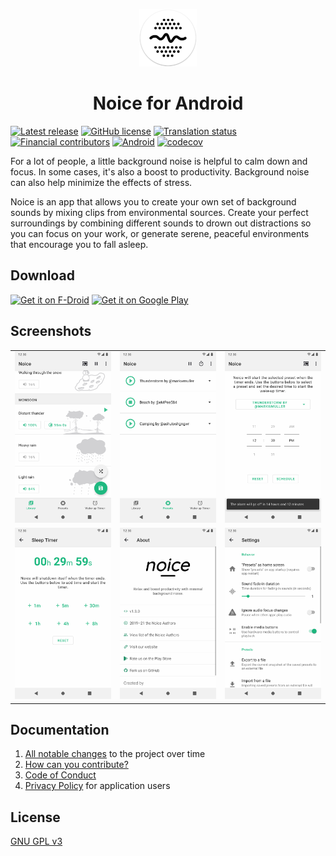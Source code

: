<p align="center">
  <a href="https://trynoice.com">
    <img alt="Gatsby" src="graphics/icon-round.png" width="92" />
  </a>
</p>
<h1 align="center">Noice for Android</h1>

[![Latest release](https://img.shields.io/github/tag-date/trynoice/android-app.svg?color=orange&label=release)](https://github.com/trynoice/android-app/tags/)
[![GitHub license](https://img.shields.io/github/license/trynoice/android-app.svg)](https://github.com/trynoice/android-app/blob/master/LICENSE)
[![Translation status](https://hosted.weblate.org/widgets/noice/-/svg-badge.svg)](https://hosted.weblate.org/engage/noice/)
[![Financial contributors](https://opencollective.com/noice/tiers/badge.svg)](https://opencollective.com/noice)
[![Android](https://github.com/trynoice/android-app/workflows/Android/badge.svg)](https://github.com/trynoice/android-app/actions?query=workflow%3AAndroid)
[![codecov](https://codecov.io/gh/trynoice/android-app/branch/master/graph/badge.svg)](https://codecov.io/gh/trynoice/android-app)

For a lot of people, a little background noise is helpful to calm down and focus. In some cases, it's also a boost to productivity. Background noise can also help minimize the effects of stress.

Noice is an app that allows you to create your own set of background sounds by mixing clips from environmental sources. Create your perfect surroundings by combining different sounds to drown out distractions so you can focus on your work, or generate serene, peaceful environments that encourage you to fall asleep.

## Download

[<img src="https://fdroid.gitlab.io/artwork/badge/get-it-on.png" alt="Get it on F-Droid" height="100">][f-droid-link]
[<img src="https://play.google.com/intl/en_us/badges/images/generic/en-play-badge.png" alt="Get it on Google Play" height="100">][google-play-link]

## Screenshots

|                                                                                |                                                                                |                                                                                |
| ------------------------------------------------------------------------------ | ------------------------------------------------------------------------------ | ------------------------------------------------------------------------------ |
| ![Screenshot 1](fastlane/metadata/android/en-US/images/phoneScreenshots/1.png) | ![Screenshot 2](fastlane/metadata/android/en-US/images/phoneScreenshots/2.png) | ![Screenshot 3](fastlane/metadata/android/en-US/images/phoneScreenshots/3.png) |
| ![Screenshot 4](fastlane/metadata/android/en-US/images/phoneScreenshots/4.png) | ![Screenshot 5](fastlane/metadata/android/en-US/images/phoneScreenshots/5.png) | ![Screenshot 6](fastlane/metadata/android/en-US/images/phoneScreenshots/6.png) |

## Documentation

1. [All notable changes](https://trynoice.com/changelog) to the project over
   time
2. [How can you contribute?](CONTRIBUTING.md)
3. [Code of Conduct](CODE_OF_CONDUCT.md)
4. [Privacy Policy](https://trynoice.com/privacy-policy) for application users

## License

[GNU GPL v3](LICENSE)

[google-play-link]: https://play.google.com/store/apps/details?id=com.github.ashutoshgngwr.noice&referrer=utm_source%3DGitHub%26utm_campaign%3DREADME
[f-droid-link]: https://f-droid.org/app/com.github.ashutoshgngwr.noice
